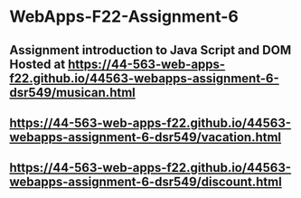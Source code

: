 # WebApps-F22-Assignment-6
Assignment introduction to Java Script and DOM
Hosted at 
<https://44-563-web-apps-f22.github.io/44563-webapps-assignment-6-dsr549/musican.html>
---
<https://44-563-web-apps-f22.github.io/44563-webapps-assignment-6-dsr549/vacation.html>
--
<https://44-563-web-apps-f22.github.io/44563-webapps-assignment-6-dsr549/discount.html>
---